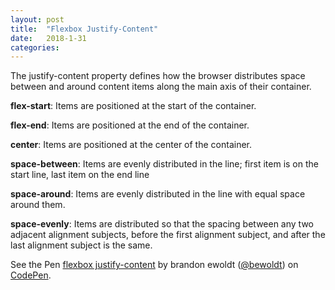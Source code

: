 ```yaml
---
layout: post
title:  "Flexbox Justify-Content"
date:   2018-1-31
categories:
---
```

The justify-content property defines how the browser distributes space between and around content items along the main axis of their container.

**flex-start**: Items are positioned at the start of the container.

**flex-end**: Items are positioned at the end of the container.

**center**: Items are positioned at the center of the container.

**space-between**: Items are evenly distributed in the line; first item is on the start line, last item on the end line

**space-around**: Items are evenly distributed in the line with equal space around them.

**space-evenly**: Items are distributed so that the spacing between any two adjacent alignment subjects, before the first alignment subject, and after the last alignment subject is the same.


<p data-height="950" data-theme-id="0" data-slug-hash="vdOWyG" data-default-tab="result" data-user="bewoldt" data-embed-version="2" data-pen-title="flexbox justify-content" class="codepen">See the Pen <a href="https://codepen.io/bewoldt/pen/vdOWyG/">flexbox justify-content</a> by brandon ewoldt (<a href="https://codepen.io/bewoldt">@bewoldt</a>) on <a href="https://codepen.io">CodePen</a>.</p>
<script async src="https://production-assets.codepen.io/assets/embed/ei.js"></script>